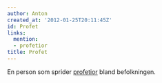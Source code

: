 ```yaml
---
author: Anton
created_at: '2012-01-25T20:11:45Z'
id: Profet
links:
  mention:
  - profetior
title: Profet
---
```


En person som sprider [profetior] bland befolkningen.

  [profetior]: profetior

